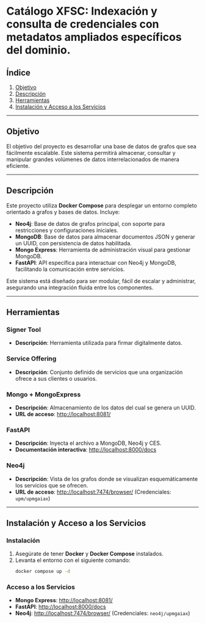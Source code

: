 # Catálogo XFSC: Indexación y consulta de credenciales con metadatos ampliados específicos del dominio.

## Índice
1. [Objetivo](#objetivo)
2. [Descripción](#descripcion)
3. [Herramientas](#herramientas)
4. [Instalación y Acceso a los Servicios](#instalacion-y-acceso-a-los-servicios)

---

## Objetivo
El objetivo del proyecto es desarrollar una base de datos de grafos que sea fácilmente escalable. Este sistema permitirá almacenar, consultar y manipular grandes volúmenes de datos interrelacionados de manera eficiente.

---

## Descripción
Este proyecto utiliza **Docker Compose** para desplegar un entorno completo orientado a grafos y bases de datos. Incluye:

- **Neo4j**: Base de datos de grafos principal, con soporte para restricciones y configuraciones iniciales.
- **MongoDB**: Base de datos para almacenar documentos JSON y generar un UUID, con persistencia de datos habilitada.
- **Mongo Express**: Herramienta de administración visual para gestionar MongoDB.
- **FastAPI**: API específica para interactuar con Neo4j y MongoDB, facilitando la comunicación entre servicios.

Este sistema está diseñado para ser modular, fácil de escalar y administrar, asegurando una integración fluida entre los componentes.

---

## Herramientas

### Signer Tool
- **Descripción**: Herramienta utilizada para firmar digitalmente datos.

### Service Offering
- **Descripción**: Conjunto definido de servicios que una organización ofrece a sus clientes o usuarios.

### Mongo + MongoExpress
- **Descripción**: Almacenamiento de los datos del cual se genera un UUID.
- **URL de acceso**: [http://localhost:8081/](http://localhost:8081/)

### FastAPI
- **Descripción**: Inyecta el archivo a MongoDB, Neo4j y CES.
- **Documentación interactiva**: [http://localhost:8000/docs](http://localhost:8000/docs)

### Neo4j
- **Descripción**: Vista de los grafos donde se visualizan esquemáticamente los servicios que se ofrecen.
- **URL de acceso**: [http://localhost:7474/browser/](http://localhost:7474/browser/) (Credenciales: `upm/upmgaiax`)

---

## Instalación y Acceso a los Servicios

### Instalación
1. Asegúrate de tener **Docker** y **Docker Compose** instalados.
2. Levanta el entorno con el siguiente comando:
   ```bash
   docker compose up -d
   ```

### Acceso a los Servicios
- **Mongo Express**: [http://localhost:8081/](http://localhost:8081/)
- **FastAPI**: [http://localhost:8000/docs](http://localhost:8000/docs)
- **Neo4j**: [http://localhost:7474/browser/](http://localhost:7474/browser/) (Credenciales: `neo4j/upmgaiax`)
